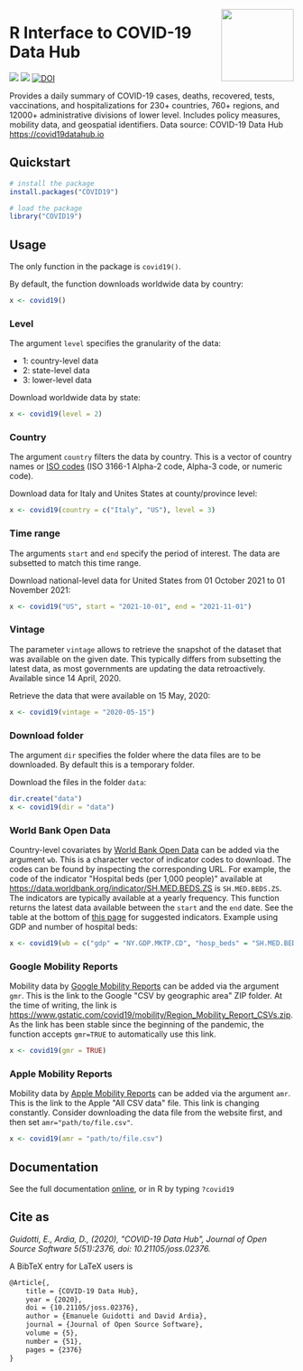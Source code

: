 <a href="https://covid19datahub.io"><img src="https://storage.covid19datahub.io/logo.svg" align="right" height="128"/></a>

# R Interface to COVID-19 Data Hub

![](https://www.r-pkg.org/badges/version/COVID19) ![](https://cranlogs.r-pkg.org/badges/last-month/COVID19) [![DOI](https://joss.theoj.org/papers/10.21105/joss.02376/status.svg)](https://doi.org/10.21105/joss.02376)

Provides a daily summary of COVID-19 cases, deaths, recovered, tests, vaccinations, and hospitalizations for 230+ countries, 760+ regions, and 12000+ administrative divisions of lower level.  Includes policy measures, mobility data, and geospatial identifiers. Data source: COVID-19 Data Hub https://covid19datahub.io

## Quickstart

```R
# install the package
install.packages("COVID19")

# load the package
library("COVID19")
```

## Usage

The only function in the package is `covid19()`. 

By default, the function downloads worldwide data by country:

```R
x <- covid19()
```

### Level

The argument `level` specifies the granularity of the data:

- 1: country-level data
- 2: state-level data
- 3: lower-level data

Download worldwide data by state:

```R
x <- covid19(level = 2)
```

### Country

The argument `country` filters the data by country. This is a vector of country names or [ISO codes](https://en.wikipedia.org/wiki/List_of_ISO_3166_country_codes) (ISO 3166-1 Alpha-2 code, Alpha-3 code, or numeric code). 

Download data for Italy and Unites States at county/province level:

```R
x <- covid19(country = c("Italy", "US"), level = 3)
```

### Time range

The arguments `start` and `end` specify the period of interest. The data are subsetted to match this time range.

Download national-level data for United States from 01 October 2021 to 01 November 2021:

```R
x <- covid19("US", start = "2021-10-01", end = "2021-11-01")
```

### Vintage

The parameter `vintage` allows to retrieve the snapshot of the dataset that was available on the given date. This typically differs from subsetting the latest data, as most governments are updating the data retroactively. Available since 14 April, 2020.

Retrieve the data that were available on 15 May, 2020:

```R
x <- covid19(vintage = "2020-05-15")
```

### Download folder

The argument `dir` specifies the folder where the data files are to be downloaded. By default this is a temporary folder. 

Download the files in the folder `data`:

```R
dir.create("data")
x <- covid19(dir = "data")
```

### World Bank Open Data

Country-level covariates by [World Bank Open Data](https://data.worldbank.org/) can be added via the argument `wb`. This is a character vector of indicator codes to download. The codes can be found by inspecting the corresponding URL. For example, the code of the indicator "Hospital beds (per 1,000 people)" available at https://data.worldbank.org/indicator/SH.MED.BEDS.ZS is `SH.MED.BEDS.ZS`. The indicators are typically available at a yearly frequency. This function returns the latest data available between the `start` and the `end` date. See the table at the bottom of [this page](https://datatopics.worldbank.org/universal-health-coverage/coronavirus/) for suggested indicators. Example using GDP and number of hospital beds:

```R
x <- covid19(wb = c("gdp" = "NY.GDP.MKTP.CD", "hosp_beds" = "SH.MED.BEDS.ZS"))
```

### Google Mobility Reports

Mobility data by [Google Mobility Reports](https://www.google.com/covid19/mobility/) can be added via the argument `gmr`. This is the link to the Google "CSV by geographic area" ZIP folder. At the time of writing, the link is https://www.gstatic.com/covid19/mobility/Region_Mobility_Report_CSVs.zip. As the link has been stable since the beginning of the pandemic, the function accepts `gmr=TRUE` to automatically use this link.

```R
x <- covid19(gmr = TRUE)
```

### Apple Mobility Reports

Mobility data by [Apple Mobility Reports](https://covid19.apple.com/mobility) can be added via the argument `amr`. This is the link to the Apple "All CSV data" file. This link is changing constantly. Consider downloading the data file from the website first, and then set `amr="path/to/file.csv"`.

```R
x <- covid19(amr = "path/to/file.csv")
```

## Documentation

See the full documentation [online](https://cran.r-project.org/package=COVID19/COVID19.pdf), or in R by typing `?covid19`

## Cite as

*Guidotti, E., Ardia, D., (2020), "COVID-19 Data Hub", Journal of Open Source Software 5(51):2376, doi: 10.21105/joss.02376.*

A BibTeX entry for LaTeX users is

```latex
@Article{,
    title = {COVID-19 Data Hub},
    year = {2020},
    doi = {10.21105/joss.02376},
    author = {Emanuele Guidotti and David Ardia},
    journal = {Journal of Open Source Software},
    volume = {5},
    number = {51},
    pages = {2376}
}
```
